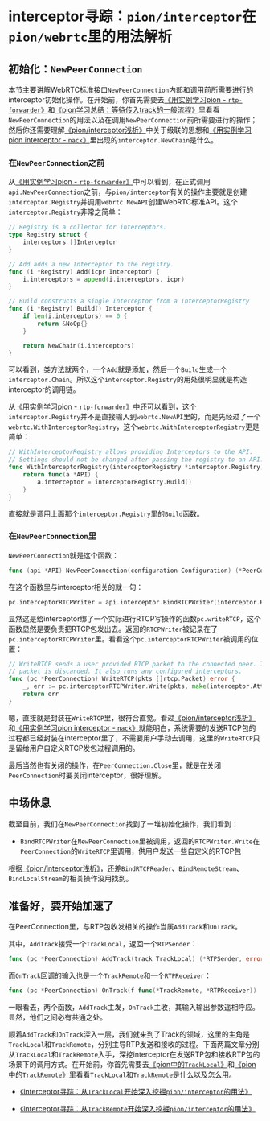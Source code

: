 # interceptor寻踪：`pion/interceptor`在`pion/webrtc`里的用法解析

## 初始化：`NewPeerConnection`

本节主要讲解WebRTC标准接口`NewPeerConnection`内部和调用前所需要进行的interceptor初始化操作。在开始前，你首先需要去[《用实例学习pion - `rtp-forwarder`》](./rtp-forwarder.md)和[《pion学习总结：等待传入track的一般流程》](./传入总结.md)里看看`NewPeerConnection`的用法以及在调用`NewPeerConnection`前所需要进行的操作；然后你还需要理解[《pion/interceptor浅析》](./pion-interceptor.md)中关于级联的思想和[《用实例学习pion interceptor - `nack`》](./pion-nack.md)里出现的`interceptor.NewChain`是什么。

### 在`NewPeerConnection`之前

从[《用实例学习pion - `rtp-forwarder`》](./rtp-forwarder.md)中可以看到，在正式调用`api.NewPeerConnection`之前，与`pion/interceptor`有关的操作主要就是创建`interceptor.Registry`并调用`webrtc.NewAPI`创建WebRTC标准API。这个`interceptor.Registry`非常之简单：
```go
// Registry is a collector for interceptors.
type Registry struct {
	interceptors []Interceptor
}

// Add adds a new Interceptor to the registry.
func (i *Registry) Add(icpr Interceptor) {
	i.interceptors = append(i.interceptors, icpr)
}

// Build constructs a single Interceptor from a InterceptorRegistry
func (i *Registry) Build() Interceptor {
	if len(i.interceptors) == 0 {
		return &NoOp{}
	}

	return NewChain(i.interceptors)
}
```
可以看到，类方法就两个，一个`Add`就是添加，然后一个`Build`生成一个`interceptor.Chain`。所以这个`interceptor.Registry`的用处很明显就是构造interceptor的调用链。

从[《用实例学习pion - `rtp-forwarder`》](./rtp-forwarder.md)中还可以看到，这个`interceptor.Registry`并不是直接输入到`webrtc.NewAPI`里的，而是先经过了一个`webrtc.WithInterceptorRegistry`，这个`webrtc.WithInterceptorRegistry`更是简单：
```go
// WithInterceptorRegistry allows providing Interceptors to the API.
// Settings should not be changed after passing the registry to an API.
func WithInterceptorRegistry(interceptorRegistry *interceptor.Registry) func(a *API) {
	return func(a *API) {
		a.interceptor = interceptorRegistry.Build()
	}
}
```
直接就是调用上面那个`interceptor.Registry`里的`Build`函数。

### 在`NewPeerConnection`里

`NewPeerConnection`就是这个函数：
```go
func (api *API) NewPeerConnection(configuration Configuration) (*PeerConnection, error)
```

在这个函数里与interceptor相关的就一句：
```go
pc.interceptorRTCPWriter = api.interceptor.BindRTCPWriter(interceptor.RTCPWriterFunc(pc.writeRTCP))
```
显然这是给interceptor绑了一个实际进行RTCP写操作的函数`pc.writeRTCP`，这个函数显然是要负责把RTCP包发出去。返回的`RTCPWriter`被记录在了`pc.interceptorRTCPWriter`里。看看这个`pc.interceptorRTCPWriter`被调用的位置：
```go
// WriteRTCP sends a user provided RTCP packet to the connected peer. If no peer is connected the
// packet is discarded. It also runs any configured interceptors.
func (pc *PeerConnection) WriteRTCP(pkts []rtcp.Packet) error {
	_, err := pc.interceptorRTCPWriter.Write(pkts, make(interceptor.Attributes))
	return err
}
```
嗯，直接就是封装在`WriteRTCP`里，很符合直觉。看过[《pion/interceptor浅析》](./pion-interceptor.md)和[《用实例学习pion interceptor - `nack`》](./pion-nack.md)就能明白，系统需要的发送RTCP包的过程都已经封装在interceptor里了，不需要用户手动去调用，这里的`WriteRTCP`只是留给用户自定义RTCP发包过程调用的。

最后当然也有关闭的操作，在`PeerConnection.Close`里，就是在关闭`PeerConnection`时要关闭interceptor，很好理解。

## 中场休息

截至目前，我们在`NewPeerConnection`找到了一堆初始化操作，我们看到：
* `BindRTCPWriter`在`NewPeerConnection`里被调用，返回的`RTCPWriter.Write`在`PeerConnection`的`WriteRTCP`里调用，供用户发送一些自定义的RTCP包

根据[《pion/interceptor浅析》](./pion-interceptor.md)，还差`BindRTCPReader`、`BindRemoteStream`、`BindLocalStream`的相关操作没用找到。

## 准备好，要开始加速了

在PeerConnection里，与RTP包收发相关的操作当属`AddTrack`和`OnTrack`。

其中，`AddTrack`接受一个`TrackLocal`，返回一个`RTPSender`：
```go
func (pc *PeerConnection) AddTrack(track TrackLocal) (*RTPSender, error)
```
而`OnTrack`回调的输入也是一个`TrackRemote`和一个`RTPReceiver`：
```go
func (pc *PeerConnection) OnTrack(f func(*TrackRemote, *RTPReceiver))
```
一眼看去，两个函数，`AddTrack`主发，`OnTrack`主收，其输入输出参数遥相呼应。显然，他们之间必有共通之处。

顺着`AddTrack`和`OnTrack`深入一层，我们就来到了Track的领域，这里的主角是`TrackLocal`和`TrackRemote`，分别主导RTP发送和接收的过程。下面两篇文章分别从`TrackLocal`和`TrackRemote`入手，深挖interceptor在发送RTP包和接收RTP包的场景下的调用方式。在开始前，你首先需要去[《pion中的`TrackLocal`》](./TrackLocal.md)和[《pion中的`TrackRemote`》](./TrackRemote.md)里看看`TrackLocal`和`TrackRemote`是什么以及怎么用。

* [《interceptor寻踪：从`TrackLocal`开始深入挖掘`pion/interceptor`的用法》](./interceptor在tracklocal里.md)

* [《interceptor寻踪：从`TrackRemote`开始深入挖掘`pion/interceptor`的用法》](./interceptor在trackremote里.md)
